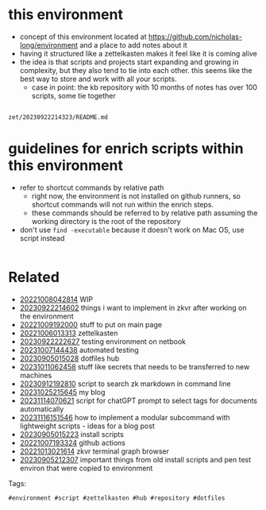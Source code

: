 # this environment

- concept of this environment located at https://github.com/nicholas-long/environment and a place to add notes about it
- having it structured like a zettelkasten makes it feel like it is coming alive
- the idea is that scripts and projects start expanding and growing in complexity, but they also tend to tie into each other. this seems like the best way to store and work with all your scripts.
  - case in point: the kb repository with 10 months of notes has over 100 scripts, some tie together

```
```

` zet/20230922214323/README.md `

# guidelines for enrich scripts within this environment

- refer to shortcut commands by relative path
  - right now, the environment is not installed on github runners, so shortcut commands will not run within the enrich steps.
  - these commands should be referred to by relative path assuming the working directory is the root of the repository
- don't use `find -executable` because it doesn't work on Mac OS, use script instead

```
```


# Related

- [20221008042814](/zet/20221008042814/README.md) WIP
- [20230922214602](/zet/20230922214602/README.md) things i want to implement in zkvr after working on the environment
- [20221009192000](/zet/20221009192000/README.md) stuff to put on main page
- [20221006013313](/zet/20221006013313/README.md) zettelkasten
- [20230922222627](/zet/20230922222627/README.md) testing environment on netbook
- [20231007144438](/zet/20231007144438/README.md) automated testing
- [20230905015028](/zet/20230905015028/README.md) dotfiles hub
- [20231011062458](/zet/20231011062458/README.md) stuff like secrets that needs to be transferred to new machines
- [20230912192810](/zet/20230912192810/README.md) script to search zk markdown in command line
- [20231025215645](/zet/20231025215645/README.md) my blog
- [20231114070621](/zet/20231114070621/README.md) script for chatGPT prompt to select tags for documents automatically
- [20231116151546](/zet/20231116151546/README.md) how to implement a modular subcommand with lightweight scripts - ideas for a blog post
- [20230905015223](/zet/20230905015223/README.md) install scripts
- [20221007193324](/zet/20221007193324/README.md) github actions
- [20221013021614](/zet/20221013021614/README.md) zkvr terminal graph browser
- [20230905212307](/zet/20230905212307/README.md) important things from old install scripts and pen test environ that were copied to environment

Tags:

    #environment #script #zettelkasten #hub #repository #dotfiles
